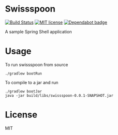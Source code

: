 # Swissspoon

[![Build Status](https://travis-ci.org/JamieMagee/swissspoon.svg?branch=master)](https://travis-ci.org/JamieMagee/swissspoon)
[![MIT license](http://img.shields.io/badge/license-MIT-blue.svg)](http://opensource.org/licenses/MIT)
[![Dependabot badge](https://img.shields.io/badge/Dependabot-enabled-blue.svg)](https://dependabot.com/)

A sample Spring Shell application

# Usage

To run swissspoon from source

```shell
./gradlew bootRun
```

To compile to a jar and run

```shell
./gradlew bootJar
java -jar build/libs/swissspoon-0.0.1-SNAPSHOT.jar
```

# License
MIT

